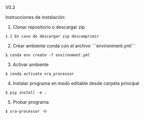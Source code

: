 V0.2

Instrucciones de instalación:
  1. Clonar repositorio o descargar zip
     
    1.1 En caso de descargar zip descomprimir
  
  2. Crear ambiente conda con el archivo ´´´environment.yml´´´
  
    $ conda env create -f environment.yml
  
  3. Activar ambiente
  
    $ conda activate sra_processor
  
  4. Instalar programa en modo editable desde carpeta principal
  
    $ pip install -e .
  
  5. Probar programa
  
    $ sra-processor -h
